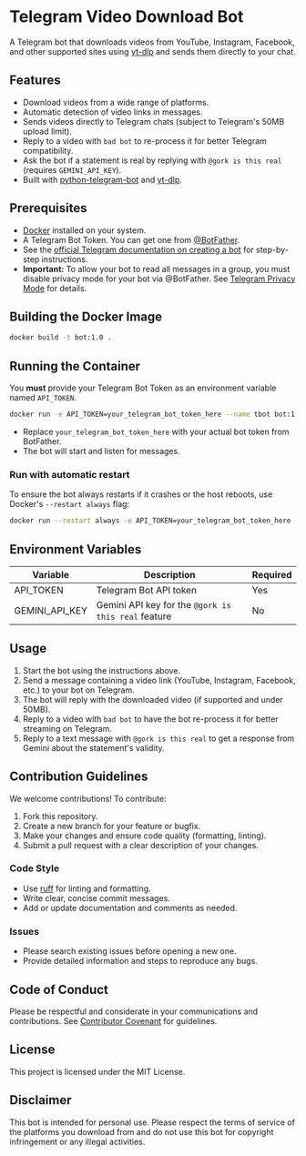 # Telegram Video Download Bot

A Telegram bot that downloads videos from YouTube, Instagram, Facebook, and other supported sites using [yt-dlp](https://github.com/yt-dlp/yt-dlp) and sends them directly to your chat.

## Features

- Download videos from a wide range of platforms.
- Automatic detection of video links in messages.
- Sends videos directly to Telegram chats (subject to Telegram's 50MB upload limit).
- Reply to a video with `bad bot` to re-process it for better Telegram compatibility.
- Ask the bot if a statement is real by replying with `@gork is this real` (requires `GEMINI_API_KEY`).
- Built with [python-telegram-bot](https://python-telegram-bot.org/) and [yt-dlp](https://github.com/yt-dlp/yt-dlp).

## Prerequisites

- [Docker](https://docs.docker.com/get-docker/) installed on your system.
- A Telegram Bot Token. You can get one from [@BotFather](https://t.me/BotFather).
- See the [official Telegram documentation on creating a bot](https://core.telegram.org/bots#3-how-do-i-create-a-bot) for step-by-step instructions.
- **Important:** To allow your bot to read all messages in a group, you must disable privacy mode for your bot via @BotFather. See [Telegram Privacy Mode](https://core.telegram.org/bots#privacy-mode) for details.

## Building the Docker Image

```sh
docker build -t bot:1.0 .
```

## Running the Container

You **must** provide your Telegram Bot Token as an environment variable named `API_TOKEN`.

```sh
docker run -e API_TOKEN=your_telegram_bot_token_here --name tbot bot:1.0
```

- Replace `your_telegram_bot_token_here` with your actual bot token from BotFather.
- The bot will start and listen for messages.

### Run with automatic restart

To ensure the bot always restarts if it crashes or the host reboots, use Docker's `--restart always` flag:

```sh
docker run --restart always -e API_TOKEN=your_telegram_bot_token_here --name tbot bot:1.0
```

## Environment Variables

| Variable        | Description                                     | Required |
|-----------------|-------------------------------------------------|----------|
| API_TOKEN       | Telegram Bot API token                          | Yes      |
| GEMINI_API_KEY  | Gemini API key for the `@gork is this real` feature | No       |

## Usage

1. Start the bot using the instructions above.
2. Send a message containing a video link (YouTube, Instagram, Facebook, etc.) to your bot on Telegram.
3. The bot will reply with the downloaded video (if supported and under 50MB).
4. Reply to a video with `bad bot` to have the bot re-process it for better streaming on Telegram.
5. Reply to a text message with `@gork is this real` to get a response from Gemini about the statement's validity.

## Contribution Guidelines

We welcome contributions! To contribute:

1. Fork this repository.
2. Create a new branch for your feature or bugfix.
3. Make your changes and ensure code quality (formatting, linting).
4. Submit a pull request with a clear description of your changes.

### Code Style

- Use [ruff](https://github.com/astral-sh/ruff) for linting and formatting.
- Write clear, concise commit messages.
- Add or update documentation and comments as needed.

### Issues

- Please search existing issues before opening a new one.
- Provide detailed information and steps to reproduce any bugs.

## Code of Conduct

Please be respectful and considerate in your communications and contributions. See [Contributor Covenant](https://www.contributor-covenant.org/) for guidelines.

## License

This project is licensed under the MIT License.

## Disclaimer

This bot is intended for personal use. Please respect the terms of service of the platforms you download from and do not use this bot for copyright infringement or any illegal activities.